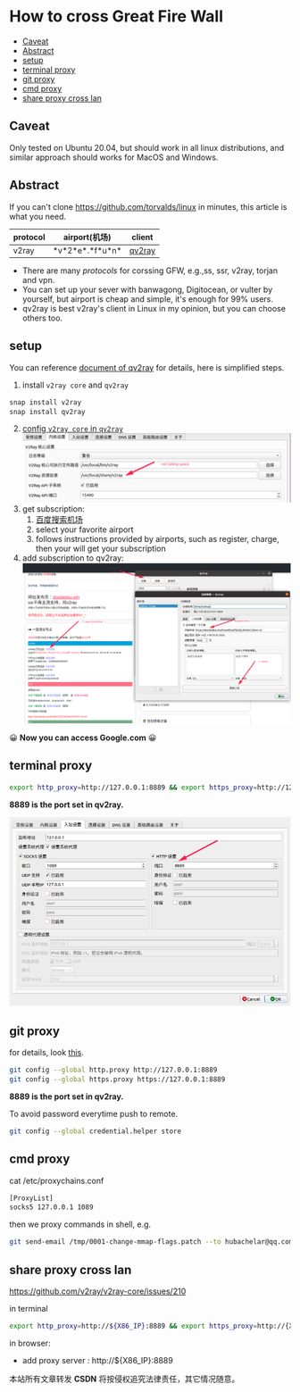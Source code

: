 # How to cross Great Fire Wall

<!-- vim-markdown-toc GitLab -->

- [Caveat](#caveat)
- [Abstract](#abstract)
- [setup](#setup)
- [terminal proxy](#terminal-proxy)
- [git proxy](#git-proxy)
- [cmd proxy](#cmd-proxy)
- [share proxy cross lan](#share-proxy-cross-lan)

<!-- vim-markdown-toc -->

## Caveat
Only tested on Ubuntu 20.04, but should work in all linux distributions, and similar
approach should works for MacOS and Windows.

## Abstract
If you can't clone https://github.com/torvalds/linux in minutes, this article
is what you need.

| protocol | airport(机场) | client                                     |
|--------|---------------|--------------------------------------------|
| v2ray  | \*v\*2\*e\*.\*f\*u\*n\*       | [qv2ray](https://github.com/Qv2ray/Qv2ray) |

- There are many *protocols* for corssing GFW, e.g.,ss, ssr, v2ray, torjan and vpn.
- You can set up your sever with banwagong, Digitocean, or vulter by yourself, but airport is cheap and simple, it's enough for 99% users.
- qv2ray is best v2ray's client in Linux in my opinion, but you can choose others too.

## setup
You can reference [document of qv2ray](https://qv2ray.net/en/getting-started/) for details, here is simplified steps.

1. install `v2ray core` and `qv2ray`
```sh
snap install v2ray
snap install qv2ray
```
2. [config `v2ray core` in `qv2ray`](https://qv2ray.net/en/getting-started/step2.html#download-v2ray-core-files)
![](./img/gfw.png)
3. get subscription:
    1. [百度搜索机场](https://www.baidu.com/s?wd=%E6%9C%BA%E5%9C%BA%E8%AF%84%E6%B5%8B&rsv_spt=1&rsv_iqid=0xc4db450f00001a08&issp=1&f=8&rsv_bp=1&rsv_idx=2&ie=utf-8&tn=baiduhome_pg&rsv_enter=1&rsv_dl=tb&rsv_n=2&rsv_sug3=1&rsv_sug1=1&rsv_sug7=100&rsv_sug2=0&rsv_btype=i&inputT=457&rsv_sug4=458)
    2. select your favorite airport
    3. follows instructions provided by airports, such as register, charge, then your will get your subscription
4. add subscription to qv2ray:
![](./img/gfw2.png)

:grinning: **Now you can access Google.com** :grinning:

## terminal proxy
```sh
export http_proxy=http://127.0.0.1:8889 && export https_proxy=http://127.0.0.1:8889
```

**8889 is the port set in qv2ray.**

![](./img/gfw3.png)

## git proxy
for details, look [this](https://github.com/v2ray/v2ray-core/issues/1190).
```sh
git config --global http.proxy http://127.0.0.1:8889
git config --global https.proxy https://127.0.0.1:8889
```
**8889 is the port set in qv2ray.**

To avoid password everytime push to remote.
```sh
git config --global credential.helper store
```
## cmd proxy

cat /etc/proxychains.conf
```txt
[ProxyList]
socks5 127.0.0.1 1089
```

then we proxy commands in shell, e.g.
```sh
git send-email /tmp/0001-change-mmap-flags.patch --to hubachelar@qq.com
```
## share proxy cross lan
https://github.com/v2ray/v2ray-core/issues/210

in terminal
```sh
export http_proxy=http://${X86_IP}:8889 && export https_proxy=http://{X86_IP}:8889
```

in browser:
- add proxy server : http://${X86_IP}:8889 

<script src="https://giscus.app/client.js"
        data-repo="martins3/martins3.github.io"
        data-repo-id="MDEwOlJlcG9zaXRvcnkyOTc4MjA0MDg="
        data-category="Show and tell"
        data-category-id="MDE4OkRpc2N1c3Npb25DYXRlZ29yeTMyMDMzNjY4"
        data-mapping="pathname"
        data-reactions-enabled="1"
        data-emit-metadata="0"
        data-theme="light"
        data-lang="zh-CN"
        crossorigin="anonymous"
        async>
</script>

本站所有文章转发 **CSDN** 将按侵权追究法律责任，其它情况随意。
